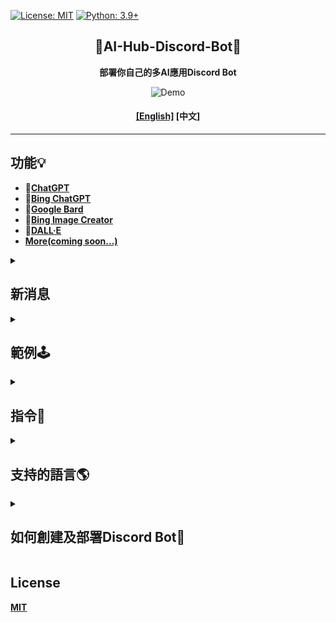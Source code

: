 [![License: MIT](https://img.shields.io/badge/License-MIT-blue.svg)](https://opensource.org/licenses/MIT)
[![Python: 3.9+](https://img.shields.io/badge/python-3.9+-blue.svg)]()

<div align="center">

## 🤖AI-Hub-Discord-Bot🤖
**部署你自己的多AI應用Discord Bot**

<img src="https://user-images.githubusercontent.com/84280745/230615435-2c90c882-f34d-46e4-a140-8d0f69461bd1.gif" alt="Demo">

#### **[[English]](./README.md) [中文]**
</div>

---

## 功能💡
- **🤖[ChatGPT](https://github.com/acheong08/ChatGPT#v3-official-chat-api)**<br>
- **🤖[Bing ChatGPT](https://github.com/acheong08/EdgeGPT#chatbot)**<br>
- **🤖[Google Bard](https://github.com/acheong08/Bard)**<br>
- **🎨[Bing Image Creator](https://github.com/acheong08/EdgeGPT#image-generator)**<br>
- **🎨[DALL·E](https://platform.openai.com/docs/api-reference/images)**<br>
- **[More(coming soon...)](https://replicate.com/explore)**

<details>
  <summary>

## 新消息

  </summary>

**[2023/04/16 10:56]**
- **不小心提交了重要文件，因此刪除了所有提交歷史(79). . .**

**[2023/04/16]**
1. **指令**:
	- /gpt [ChatGPT]:
		* 新增 **`rollback`** 和 **`reset`**, 可以**退回**或**重置**對話
	- /img [Bing Image Creator]:
		* 新增 **`auth_cookies`**, 可以使用自己的cookies
	- /help [指令說明]
		* 更新說明

2. **代碼重構及優化**

</details>

<details>
  <summary>

## 範例🕹️
	  
  </summary>

- ### **🤖ChatGPT**
> ```
> /gpt
> ```
>> <img src="https://user-images.githubusercontent.com/84280745/230544952-6342c67b-e7d6-4fa6-85db-924ed5d4b0da.gif" alt="ChatGPT">

- ### **🤖Bing ChatGPT**
> 
> ```
> /gpt4
> ```
>><img src="https://user-images.githubusercontent.com/84280745/230545509-29f5cb29-9598-4884-b06f-bfcf0bb4d62e.gif" alt="Bing ChatGPT">

- ### **🎨Bing Image Creator**
> ```
> /img
> ```
>><img src="https://user-images.githubusercontent.com/84280745/230546595-5c16f4d7-338c-4793-960e-500981f360bc.gif" alt="Bing Image Creator">

</details>

<details>
  <summary>

## 指令🤖

  </summary>

```
[ChatGPT]:
	/gpt:
	   + <prompts [對話]>
	   
	   + <api_key [OpenAI的API Key]>
	   
	   + <role [系統, 用戶(預設), 助手]>
	   
	   + <model [gpt-3.5-turbo(預設), gpt-4, gpt-4-32k]> # GPT模型
	   
	   + <top_p [0.0~1.0, https://platform.openai.com/docs/api-reference/chat/create#chat/create-top_p]>
	   
	   + <temperature [0.0~2.0, https://platform.openai.com/docs/api-reference/chat/create#chat/create-temperature]>
	   
	   + <presence_penalty [-2.0 ~ 2.0, https://platform.openai.com/docs/api-reference/completions/create#completions/create-presence_penalty]>
	   
	   + <frequency_penalty [-2.0 ~ 2.0, https://platform.openai.com/docs/api-reference/completions/create#completions/create-frequency_penalty]>
	   
	   + <reply_count [Defaults: 1, https://platform.openai.com/docs/api-reference/completions/create#completions/create-n]>
	   
	   + <rollback> [退回n次對話]
	   
	   + <reset> [重置對話]
	   
	   + 更多功能敬請期待...

[Bing ChatGPT]:
	/gpt4:
	   + <prompts [對話]>
	   
	   + <style [創意, 平衡(預設), 精確]> # 對話風格

[Bard]:
	/bard:
	   + <prompts [對話]>
	   
	   + <token [SESSION("__Secure-1PSID" cookie, https://github.com/acheong08/Bard#authentication)]>

[Bing Image Creator]:
	/img:
	   + <prompts [圖片描述]>
	   
	   + <width> # 指定圖片寬度
	   
	   + <height> # 指定圖片高度
	   
	   + <auth_cookies [_U cookie, https://github.com/acheong08/BingImageCreator#getting-authentication]>

[DALL·E]:
	/dall:
	   + <prompts [圖片描述]>
	   
	   + <api_key [OpenAI的API Key]>
	   
	   + <parameter [1~10, https://platform.openai.com/docs/api-reference/images/create#images/create-n]>
	   
	   + <size [256x256, 512x512, 1024x1024]>

[指令說明]:
	/help

More...
```

</details>
	
<details>
  <summary>

## 支持的語言🌎

  </summary>

- **中文**
- **English** (敬請期待...)

</details>

<details>
  <summary>

## 如何創建及部署Discord Bot🚀

  </summary>

- ### 雲端部署
	#### 1. [Railway (最後更新: 2023/04/16)](https://railway.app?referralCode=CCqlpO)
	**[免費計畫](https://docs.railway.app/reference/plans#starter-plan):** 每月提供5.00美元的使用額度、500小時的運行時間(至少20天左右)、512MB的記憶體空間、2顆vCPU和1GB的儲存空間。
	> [![部署至Railway](https://railway.app/button.svg)](https://railway.app/template/9XWCtT?referralCode=CCqlpO)

- ### 本地部署
	#### 1. 拉取此儲存庫
	> ```bash
	> git clone https://github.com/Lin-Rexter/AI_Hub_Discord-Bot.git
	> ```

	#### 2. [設置環境變數](https://github.com/Lin-Rexter/AI_Hub_Discord-Bot/blob/582b427e0e58e4848fab4bf5233fca6936fc18ea/.env)
	> **重新命名 .env.example 檔案為 .env**
	> ```env
	> # Discord:
	> # Discord Bot token # https://discord.com/developers/applications
	> DISCORD_TOKEN = ""
	> # Discord Administrator ID(當使用指令發生例外錯誤時，tag管理者)
	> DISCORD_ADMIN_ID = ""
	>
	> # ChatGPT(官方)、 DALL·E:
	> # [ChatGPT,DALL·E 授權](OpenAI API key) # https://platform.openai.com/account/api-keys
	> OPENAI_API_KEY = ""
	> # 預設 ChatGPT 模型(gpt-3.5-turbo, gpt-4, gpt-4-32k)
	> CHATGPT_MODEL = "gpt-3.5-turbo"
	>
	> # Bing ChatGPT:
	> # 預設 Bing ChatGPT 對話風格(創意, 平衡, 精確)
	> RESPONSE_STYLE = "balanced"
	>
	> # Bing Image Creator:
	> # Bing Image Creator 授權(_U cookie) # https://github.com/acheong08/BingImageCreator#getting-authentication
	> # 如果有設置cookies.json則可以不用設置，設置部分請查看步驟3
	> AUTH_COOKIE = ""
	>
	> # Google Bard:
	> # Google Bard 授權[SESSION("__Secure-1PSID" cookie)] # https://github.com/acheong08/Bard#authentication
	> BARD_TOKEN = ""
	>
	> ### "OPENAI_API_KEY", "AUTH_COOKIE", "BARD_TOKEN", "CHATGPT_MODEL", "RESPONSE_STYLE": 將會首先使用從指令返回的設置
	> ```

	#### 3. [Bing ChatGPT 授權](https://github.com/acheong08/EdgeGPT#getting-authentication-required)
	>1. **重新命名** **cookies.example.json** 檔案為 **cookies.json**
	>2. **將cookies貼到[cookies.json](https://github.com/Lin-Rexter/AI_Hub_Discord-Bot/blob/0c34825b1a26bb47f56c4114cf6947aa53e03719/cookies.json)**

	#### 4. [使用Poetry運行](https://python-poetry.org/docs/#installation)
	> **4-1. 編輯 [poetry 設定檔](https://python-poetry.org/docs/cli/#config)**
	>> 如果你偏好將虛擬空間配置在專案目錄底下
	> ```bash
	> poetry config virtualenvs.in-project true
	> ```

	> **4-2. [安裝套件及依賴](https://python-poetry.org/docs/cli/#install)**
	> ```bash
	> poetry install
	> ```

	> **4-3. [啟用虛擬環境](https://python-poetry.org/docs/cli/#shell)**
	> * 使用 **預設** Python 版本
	> ```bash
	> poetry shell
	> ```
	>
	> * 如果你想 **[指定 Python 版本](https://python-poetry.org/docs/managing-environments/#switching-between-environments)**
	> ```bash
	> poetry env use 3.9
	> ```

	> **4-4. 運行Discord Bot**
	> * 如果上一個步驟有使用 `poetry shell`
	> ```bash
	> python ./bot.py
	> ```
	>
	> * 如果上一個步驟 **沒有使用** `poetry shell`
	> ```bash
	> poetry run python ./bot.py
	> ```

</details>

## License
**[MIT](https://github.com/Lin-Rexter/AI_Hub_Discord-Bot/blob/1902f8e112c3e682ab041c39864d8bb8c7f78a24/LICENSE)**